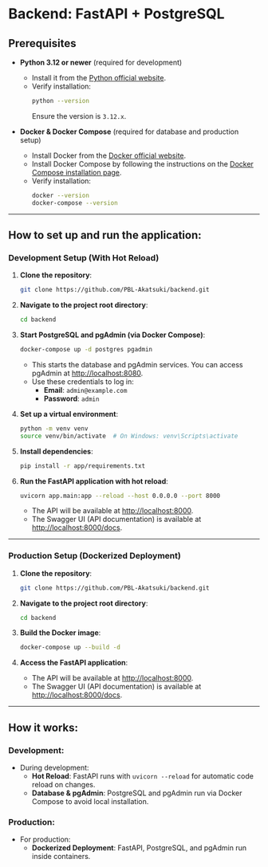 # Backend: FastAPI + PostgreSQL

## Prerequisites

- **Python 3.12 or newer** (required for development)

  - Install it from the [Python official website](https://www.python.org/downloads/).
  - Verify installation:
    ```bash
    python --version
    ```
    Ensure the version is `3.12.x`.

- **Docker & Docker Compose** (required for database and production setup)
  - Install Docker from the [Docker official website](https://www.docker.com/).
  - Install Docker Compose by following the instructions on the [Docker Compose installation page](https://docs.docker.com/compose/install/).
  - Verify installation:
    ```bash
    docker --version
    docker-compose --version
    ```

---

## How to set up and run the application:

### Development Setup (With Hot Reload)

1. **Clone the repository**:

   ```bash
   git clone https://github.com/PBL-Akatsuki/backend.git
   ```

2. **Navigate to the project root directory**:

   ```bash
   cd backend
   ```

3. **Start PostgreSQL and pgAdmin (via Docker Compose)**:

   ```bash
   docker-compose up -d postgres pgadmin
   ```

   - This starts the database and pgAdmin services. You can access pgAdmin at [http://localhost:8080](http://localhost:8080).
   - Use these credentials to log in:
     - **Email**: `admin@example.com`
     - **Password**: `admin`

4. **Set up a virtual environment**:

   ```bash
   python -m venv venv
   source venv/bin/activate  # On Windows: venv\Scripts\activate
   ```

5. **Install dependencies**:

   ```bash
   pip install -r app/requirements.txt
   ```

6. **Run the FastAPI application with hot reload**:

   ```bash
   uvicorn app.main:app --reload --host 0.0.0.0 --port 8000
   ```

   - The API will be available at [http://localhost:8000](http://localhost:8000).
   - The Swagger UI (API documentation) is available at [http://localhost:8000/docs](http://localhost:8000/docs).

---

### Production Setup (Dockerized Deployment)

1. **Clone the repository**:

   ```bash
   git clone https://github.com/PBL-Akatsuki/backend.git
   ```

2. **Navigate to the project root directory**:

   ```bash
   cd backend
   ```

3. **Build the Docker image**:

   ```bash
   docker-compose up --build -d
   ```

4. **Access the FastAPI application**:

   - The API will be available at [http://localhost:8000](http://localhost:8000).
   - The Swagger UI (API documentation) is available at [http://localhost:8000/docs](http://localhost:8000/docs).

---

## How it works:

### Development:

- During development:
  - **Hot Reload**: FastAPI runs with `uvicorn --reload` for automatic code reload on changes.
  - **Database & pgAdmin**: PostgreSQL and pgAdmin run via Docker Compose to avoid local installation.

### Production:

- For production:
  - **Dockerized Deployment**: FastAPI, PostgreSQL, and pgAdmin run inside containers.
